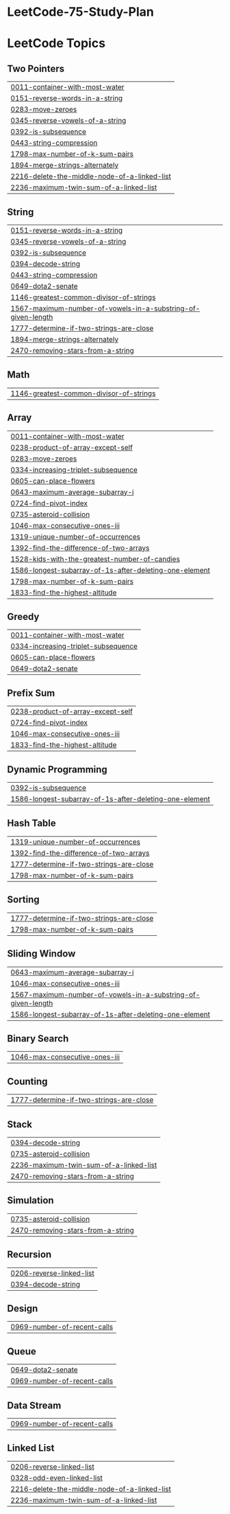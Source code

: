 # LeetCode-75-Study-Plan
<!---LeetCode Topics Start-->
# LeetCode Topics
## Two Pointers
|  |
| ------- |
| [0011-container-with-most-water](https://github.com/Aniso13/LeetCode-75-Study-Plan/tree/master/0011-container-with-most-water) |
| [0151-reverse-words-in-a-string](https://github.com/Aniso13/LeetCode-75-Study-Plan/tree/master/0151-reverse-words-in-a-string) |
| [0283-move-zeroes](https://github.com/Aniso13/LeetCode-75-Study-Plan/tree/master/0283-move-zeroes) |
| [0345-reverse-vowels-of-a-string](https://github.com/Aniso13/LeetCode-75-Study-Plan/tree/master/0345-reverse-vowels-of-a-string) |
| [0392-is-subsequence](https://github.com/Aniso13/LeetCode-75-Study-Plan/tree/master/0392-is-subsequence) |
| [0443-string-compression](https://github.com/Aniso13/LeetCode-75-Study-Plan/tree/master/0443-string-compression) |
| [1798-max-number-of-k-sum-pairs](https://github.com/Aniso13/LeetCode-75-Study-Plan/tree/master/1798-max-number-of-k-sum-pairs) |
| [1894-merge-strings-alternately](https://github.com/Aniso13/LeetCode-75-Study-Plan/tree/master/1894-merge-strings-alternately) |
| [2216-delete-the-middle-node-of-a-linked-list](https://github.com/Aniso13/LeetCode-75-Study-Plan/tree/master/2216-delete-the-middle-node-of-a-linked-list) |
| [2236-maximum-twin-sum-of-a-linked-list](https://github.com/Aniso13/LeetCode-75-Study-Plan/tree/master/2236-maximum-twin-sum-of-a-linked-list) |
## String
|  |
| ------- |
| [0151-reverse-words-in-a-string](https://github.com/Aniso13/LeetCode-75-Study-Plan/tree/master/0151-reverse-words-in-a-string) |
| [0345-reverse-vowels-of-a-string](https://github.com/Aniso13/LeetCode-75-Study-Plan/tree/master/0345-reverse-vowels-of-a-string) |
| [0392-is-subsequence](https://github.com/Aniso13/LeetCode-75-Study-Plan/tree/master/0392-is-subsequence) |
| [0394-decode-string](https://github.com/Aniso13/LeetCode-75-Study-Plan/tree/master/0394-decode-string) |
| [0443-string-compression](https://github.com/Aniso13/LeetCode-75-Study-Plan/tree/master/0443-string-compression) |
| [0649-dota2-senate](https://github.com/Aniso13/LeetCode-75-Study-Plan/tree/master/0649-dota2-senate) |
| [1146-greatest-common-divisor-of-strings](https://github.com/Aniso13/LeetCode-75-Study-Plan/tree/master/1146-greatest-common-divisor-of-strings) |
| [1567-maximum-number-of-vowels-in-a-substring-of-given-length](https://github.com/Aniso13/LeetCode-75-Study-Plan/tree/master/1567-maximum-number-of-vowels-in-a-substring-of-given-length) |
| [1777-determine-if-two-strings-are-close](https://github.com/Aniso13/LeetCode-75-Study-Plan/tree/master/1777-determine-if-two-strings-are-close) |
| [1894-merge-strings-alternately](https://github.com/Aniso13/LeetCode-75-Study-Plan/tree/master/1894-merge-strings-alternately) |
| [2470-removing-stars-from-a-string](https://github.com/Aniso13/LeetCode-75-Study-Plan/tree/master/2470-removing-stars-from-a-string) |
## Math
|  |
| ------- |
| [1146-greatest-common-divisor-of-strings](https://github.com/Aniso13/LeetCode-75-Study-Plan/tree/master/1146-greatest-common-divisor-of-strings) |
## Array
|  |
| ------- |
| [0011-container-with-most-water](https://github.com/Aniso13/LeetCode-75-Study-Plan/tree/master/0011-container-with-most-water) |
| [0238-product-of-array-except-self](https://github.com/Aniso13/LeetCode-75-Study-Plan/tree/master/0238-product-of-array-except-self) |
| [0283-move-zeroes](https://github.com/Aniso13/LeetCode-75-Study-Plan/tree/master/0283-move-zeroes) |
| [0334-increasing-triplet-subsequence](https://github.com/Aniso13/LeetCode-75-Study-Plan/tree/master/0334-increasing-triplet-subsequence) |
| [0605-can-place-flowers](https://github.com/Aniso13/LeetCode-75-Study-Plan/tree/master/0605-can-place-flowers) |
| [0643-maximum-average-subarray-i](https://github.com/Aniso13/LeetCode-75-Study-Plan/tree/master/0643-maximum-average-subarray-i) |
| [0724-find-pivot-index](https://github.com/Aniso13/LeetCode-75-Study-Plan/tree/master/0724-find-pivot-index) |
| [0735-asteroid-collision](https://github.com/Aniso13/LeetCode-75-Study-Plan/tree/master/0735-asteroid-collision) |
| [1046-max-consecutive-ones-iii](https://github.com/Aniso13/LeetCode-75-Study-Plan/tree/master/1046-max-consecutive-ones-iii) |
| [1319-unique-number-of-occurrences](https://github.com/Aniso13/LeetCode-75-Study-Plan/tree/master/1319-unique-number-of-occurrences) |
| [1392-find-the-difference-of-two-arrays](https://github.com/Aniso13/LeetCode-75-Study-Plan/tree/master/1392-find-the-difference-of-two-arrays) |
| [1528-kids-with-the-greatest-number-of-candies](https://github.com/Aniso13/LeetCode-75-Study-Plan/tree/master/1528-kids-with-the-greatest-number-of-candies) |
| [1586-longest-subarray-of-1s-after-deleting-one-element](https://github.com/Aniso13/LeetCode-75-Study-Plan/tree/master/1586-longest-subarray-of-1s-after-deleting-one-element) |
| [1798-max-number-of-k-sum-pairs](https://github.com/Aniso13/LeetCode-75-Study-Plan/tree/master/1798-max-number-of-k-sum-pairs) |
| [1833-find-the-highest-altitude](https://github.com/Aniso13/LeetCode-75-Study-Plan/tree/master/1833-find-the-highest-altitude) |
## Greedy
|  |
| ------- |
| [0011-container-with-most-water](https://github.com/Aniso13/LeetCode-75-Study-Plan/tree/master/0011-container-with-most-water) |
| [0334-increasing-triplet-subsequence](https://github.com/Aniso13/LeetCode-75-Study-Plan/tree/master/0334-increasing-triplet-subsequence) |
| [0605-can-place-flowers](https://github.com/Aniso13/LeetCode-75-Study-Plan/tree/master/0605-can-place-flowers) |
| [0649-dota2-senate](https://github.com/Aniso13/LeetCode-75-Study-Plan/tree/master/0649-dota2-senate) |
## Prefix Sum
|  |
| ------- |
| [0238-product-of-array-except-self](https://github.com/Aniso13/LeetCode-75-Study-Plan/tree/master/0238-product-of-array-except-self) |
| [0724-find-pivot-index](https://github.com/Aniso13/LeetCode-75-Study-Plan/tree/master/0724-find-pivot-index) |
| [1046-max-consecutive-ones-iii](https://github.com/Aniso13/LeetCode-75-Study-Plan/tree/master/1046-max-consecutive-ones-iii) |
| [1833-find-the-highest-altitude](https://github.com/Aniso13/LeetCode-75-Study-Plan/tree/master/1833-find-the-highest-altitude) |
## Dynamic Programming
|  |
| ------- |
| [0392-is-subsequence](https://github.com/Aniso13/LeetCode-75-Study-Plan/tree/master/0392-is-subsequence) |
| [1586-longest-subarray-of-1s-after-deleting-one-element](https://github.com/Aniso13/LeetCode-75-Study-Plan/tree/master/1586-longest-subarray-of-1s-after-deleting-one-element) |
## Hash Table
|  |
| ------- |
| [1319-unique-number-of-occurrences](https://github.com/Aniso13/LeetCode-75-Study-Plan/tree/master/1319-unique-number-of-occurrences) |
| [1392-find-the-difference-of-two-arrays](https://github.com/Aniso13/LeetCode-75-Study-Plan/tree/master/1392-find-the-difference-of-two-arrays) |
| [1777-determine-if-two-strings-are-close](https://github.com/Aniso13/LeetCode-75-Study-Plan/tree/master/1777-determine-if-two-strings-are-close) |
| [1798-max-number-of-k-sum-pairs](https://github.com/Aniso13/LeetCode-75-Study-Plan/tree/master/1798-max-number-of-k-sum-pairs) |
## Sorting
|  |
| ------- |
| [1777-determine-if-two-strings-are-close](https://github.com/Aniso13/LeetCode-75-Study-Plan/tree/master/1777-determine-if-two-strings-are-close) |
| [1798-max-number-of-k-sum-pairs](https://github.com/Aniso13/LeetCode-75-Study-Plan/tree/master/1798-max-number-of-k-sum-pairs) |
## Sliding Window
|  |
| ------- |
| [0643-maximum-average-subarray-i](https://github.com/Aniso13/LeetCode-75-Study-Plan/tree/master/0643-maximum-average-subarray-i) |
| [1046-max-consecutive-ones-iii](https://github.com/Aniso13/LeetCode-75-Study-Plan/tree/master/1046-max-consecutive-ones-iii) |
| [1567-maximum-number-of-vowels-in-a-substring-of-given-length](https://github.com/Aniso13/LeetCode-75-Study-Plan/tree/master/1567-maximum-number-of-vowels-in-a-substring-of-given-length) |
| [1586-longest-subarray-of-1s-after-deleting-one-element](https://github.com/Aniso13/LeetCode-75-Study-Plan/tree/master/1586-longest-subarray-of-1s-after-deleting-one-element) |
## Binary Search
|  |
| ------- |
| [1046-max-consecutive-ones-iii](https://github.com/Aniso13/LeetCode-75-Study-Plan/tree/master/1046-max-consecutive-ones-iii) |
## Counting
|  |
| ------- |
| [1777-determine-if-two-strings-are-close](https://github.com/Aniso13/LeetCode-75-Study-Plan/tree/master/1777-determine-if-two-strings-are-close) |
## Stack
|  |
| ------- |
| [0394-decode-string](https://github.com/Aniso13/LeetCode-75-Study-Plan/tree/master/0394-decode-string) |
| [0735-asteroid-collision](https://github.com/Aniso13/LeetCode-75-Study-Plan/tree/master/0735-asteroid-collision) |
| [2236-maximum-twin-sum-of-a-linked-list](https://github.com/Aniso13/LeetCode-75-Study-Plan/tree/master/2236-maximum-twin-sum-of-a-linked-list) |
| [2470-removing-stars-from-a-string](https://github.com/Aniso13/LeetCode-75-Study-Plan/tree/master/2470-removing-stars-from-a-string) |
## Simulation
|  |
| ------- |
| [0735-asteroid-collision](https://github.com/Aniso13/LeetCode-75-Study-Plan/tree/master/0735-asteroid-collision) |
| [2470-removing-stars-from-a-string](https://github.com/Aniso13/LeetCode-75-Study-Plan/tree/master/2470-removing-stars-from-a-string) |
## Recursion
|  |
| ------- |
| [0206-reverse-linked-list](https://github.com/Aniso13/LeetCode-75-Study-Plan/tree/master/0206-reverse-linked-list) |
| [0394-decode-string](https://github.com/Aniso13/LeetCode-75-Study-Plan/tree/master/0394-decode-string) |
## Design
|  |
| ------- |
| [0969-number-of-recent-calls](https://github.com/Aniso13/LeetCode-75-Study-Plan/tree/master/0969-number-of-recent-calls) |
## Queue
|  |
| ------- |
| [0649-dota2-senate](https://github.com/Aniso13/LeetCode-75-Study-Plan/tree/master/0649-dota2-senate) |
| [0969-number-of-recent-calls](https://github.com/Aniso13/LeetCode-75-Study-Plan/tree/master/0969-number-of-recent-calls) |
## Data Stream
|  |
| ------- |
| [0969-number-of-recent-calls](https://github.com/Aniso13/LeetCode-75-Study-Plan/tree/master/0969-number-of-recent-calls) |
## Linked List
|  |
| ------- |
| [0206-reverse-linked-list](https://github.com/Aniso13/LeetCode-75-Study-Plan/tree/master/0206-reverse-linked-list) |
| [0328-odd-even-linked-list](https://github.com/Aniso13/LeetCode-75-Study-Plan/tree/master/0328-odd-even-linked-list) |
| [2216-delete-the-middle-node-of-a-linked-list](https://github.com/Aniso13/LeetCode-75-Study-Plan/tree/master/2216-delete-the-middle-node-of-a-linked-list) |
| [2236-maximum-twin-sum-of-a-linked-list](https://github.com/Aniso13/LeetCode-75-Study-Plan/tree/master/2236-maximum-twin-sum-of-a-linked-list) |
<!---LeetCode Topics End-->